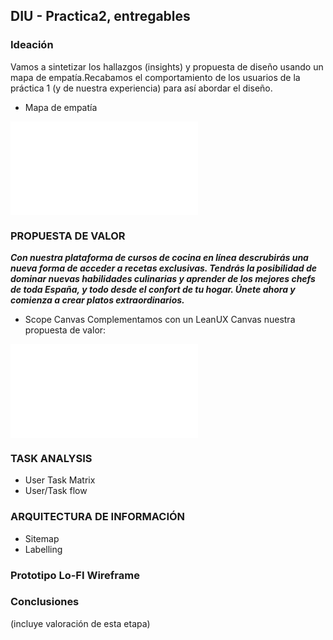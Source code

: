 ## DIU - Practica2, entregables

### Ideación 

Vamos a sintetizar los hallazgos (insights) y propuesta de diseño usando un mapa de empatía.Recabamos el comportamiento de los usuarios de la práctica 1 (y de nuestra experiencia) para así abordar el diseño.

* Mapa de empatía

![imagen_mapa_empatía](Empathy_Customer_Map.pdf) 

### PROPUESTA DE VALOR
***Con nuestra plataforma de cursos de cocina en línea descrubirás una nueva forma de acceder a recetas exclusivas.
Tendrás la posibilidad de dominar nuevas habilidades culinarias y aprender de los mejores chefs de toda España, y
todo desde el confort de tu hogar. Únete ahora y comienza a crear platos extraordinarios.***

* Scope Canvas
Complementamos con un LeanUX Canvas nuestra propuesta de valor:

![imagen_scope_canvas](scope_canvas.pdf)

### TASK ANALYSIS

* User Task Matrix 
* User/Task flow


### ARQUITECTURA DE INFORMACIÓN

* Sitemap 
* Labelling 


### Prototipo Lo-FI Wireframe 


### Conclusiones  
(incluye valoración de esta etapa)
